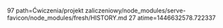 97 path=Ćwiczenia/projekt zaliczeniowy/node_modules/serve-favicon/node_modules/fresh/HISTORY.md
27 atime=1446632578.722337
